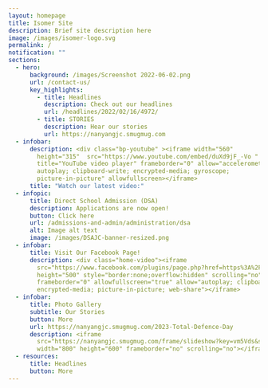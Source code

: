 ```yaml
---
layout: homepage
title: Isomer Site
description: Brief site description here
image: /images/isomer-logo.svg
permalink: /
notification: ""
sections:
  - hero:
      background: /images/Screenshot 2022-06-02.png
      url: /contact-us/
      key_highlights:
        - title: Headlines
          description: Check out our headlines
          url: /headlines/2022/02/16/4972/
        - title: STORIES
          description: Hear our stories
          url: https://nanyangjc.smugmug.com
  - infobar:
      description: <div class="bp-youtube" ><iframe width="560"
        height="315"  src="https://www.youtube.com/embed/duXd9jF_-Vo "
        title="YouTube video player" frameborder="0" allow="accelerometer;
        autoplay; clipboard-write; encrypted-media; gyroscope;
        picture-in-picture" allowfullscreen></iframe>
      title: "Watch our latest video:"
  - infopic:
      title: Direct School Admission (DSA)
      description: Applications are now open!
      button: Click here
      url: /admissions-and-admin/administration/dsa
      alt: Image alt text
      image: /images/DSAJC-banner-resized.png
  - infobar:
      title: Visit Our Facebook Page!
      description: <div class="home-video"><iframe
        src="https://www.facebook.com/plugins/page.php?href=https%3A%2F%2Fwww.facebook.com%2FNanyangjc%2F&tabs=timeline&width=340&height=500&small_header=false&adapt_container_width=true&hide_cover=false&show_facepile=true&appId"
        height="500" style="border:none;overflow:hidden" scrolling="no"
        frameborder="0" allowfullscreen="true" allow="autoplay; clipboard-write;
        encrypted-media; picture-in-picture; web-share"></iframe>
  - infobar:
      title: Photo Gallery
      subtitle: Our Stories
      button: More
      url: https://nanyangjc.smugmug.com/2023-Total-Defence-Day
      description: <iframe
        src="https://nanyangjc.smugmug.com/frame/slideshow?key=vm5Vds&speed=3&transition=fade&autoStart=1&captions=0&navigation=0&playButton=0&randomize=0&transitionSpeed=2"
        width="800" height="600" frameborder="no" scrolling="no"></iframe>
  - resources:
      title: Headlines
      button: More
---
```

